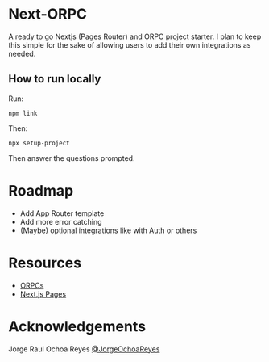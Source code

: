 # Next-ORPC  
 
 A ready to go Nextjs (Pages Router) and ORPC project starter. I plan to keep this simple for the sake of allowing users to add their own integrations as needed.

## How to run locally

Run:
```
npm link
```
 
Then: 
```
npx setup-project
```
 
Then answer the questions prompted. 

# Roadmap 

- Add App Router template 
- Add more error catching 
- (Maybe) optional integrations like with Auth or others 

# Resources 

* [ORPCs](https://github.com/unnoq/orpc)
* [Next.js Pages](https://nextjs.org/docs/pages)


# Acknowledgements 
Jorge Raul Ochoa Reyes [@JorgeOchoaReyes](https://github.com/JorgeOchoaReyes)
 